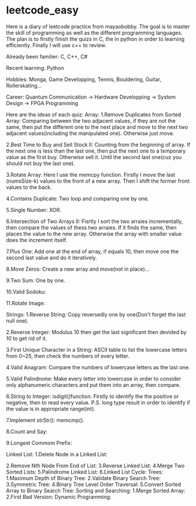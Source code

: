 # leetcode_easy



Here is a diary of leetcode practice from mayaobobby. The goal is to master the skill of programming as well as the different programming languages. The plan is to firstly finish the quizs in C, the in python in order to learning efficiently. Finally I will use c++ to review.

Already been familier:
C, C++, C#

Recent learning:
Python

Hobbies:
Monga, Game Developping, Tennis, Bouldering, Guitar, Rollerskating...

Career:
Quantum Communication -> Hardware Developping -> System Design -> FPGA Programming

Here are the ideas of each quiz:
Array:
1.Remove Duplicates from Sorted Array: 
Comparing between the two adjacent values, if they are not the same, then put the different one to the next place and move to the next two adjacent values(including the manipulated one). Otherwise just move.

2.Best Time to Buy and Sell Stock II:
Counting from the beginning of array. If the next one is less than the last one, then put the next one to a temporary value as the first buy. Otherwise sell it. Until the second last one(cuz you should not buy the last one).

3.Rotate Array:
Here I use the memcpy function. Firstly I move the last (numsSize-k) values to the front of a new array. Then I shift the former front values to the back.  

4.Contains Duplicate:
Two loop and comparing one by one.

5.Single Number:
XOR.

6.Intersection of Two Arrays II:
Fisrtly I sort the two arraies incrementally, then compare the values of thess two arraies. If it finds the same, then places the value to the new array. Otherwise the array with smaller value does the increment itself.

7.Plus One:
Add one at the end of array, if equals 10, then move one the second last value and do it iteratively.

8.Move Zeros:
Create a new array and move(not in place)...

9.Two Sum:
One by one.

10.Valid Sodoku:

11.Rotate Image:

Strings:
1.Reverse String:
Copy reversedly one by one(Don't forget the last null one).

2.Reverse Integer:
Modulus 10 then get the last significant then devided by 10 to get rid of it.

3.First Unique Character in a String:
ASCII table to list the lowercase letters from 0~25, then check the numbers of every letter.

4.Valid Anagram:
Compare the numbers of lowercase letters as the last one.

5.Valid Palindrome:
Make every letter into lowercase in order to consider only alphanumeric characters and put them into an array, then compare.

6.String to Integer:
isdigit()function. Firstly to identify the the positive or negative, then to read every value. P.S. long type result in order to identify if the value is in appropriate range(int). 

7.Implement strStr():
memcmp().

8.Count and Say:

9.Longest Commom Prefix:

Linked List:
1.Delete Node in a Linked List:


2.Remove Nth Node From End of List:
3.Reverse Linked List:
4.Merge Two Sorted Lists:
5.Palindrome Linked List:
6.Linked List Cycle:
Trees:
1.Maximum Depth of Binary Tree:
2.Validate Binary Search Tree:
3.Symmetric Tree:
4.Binary Tree Level Order Traversal:
5.Convert Sorted Array to Binary Search Tree:
Sorting and Searching:
1.Merge Sorted Array:
2.First Bad Version:
Dynamic Programming:


